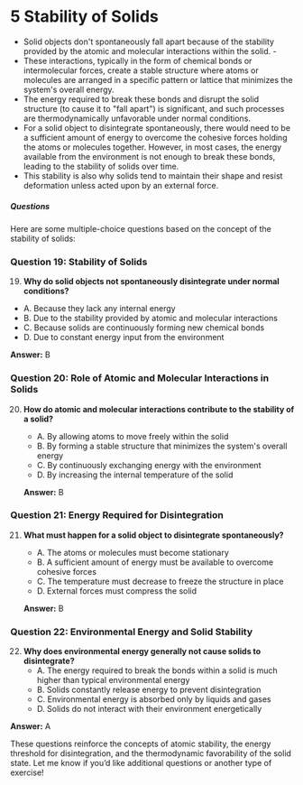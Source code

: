 # 5 Stability of Solids

- Solid objects don't spontaneously fall apart because of the stability provided by the atomic and molecular interactions within the solid. -
- These interactions, typically in the form of chemical bonds or intermolecular forces, create a stable structure where atoms or molecules are arranged in a specific pattern or lattice that minimizes the system's overall energy. 
- The energy required to break these bonds and disrupt the solid structure (to cause it to "fall apart") is significant, and such processes are thermodynamically unfavorable under normal conditions.
- For a solid object to disintegrate spontaneously, there would need to be a sufficient amount of energy to overcome the cohesive forces holding the atoms or molecules together. However, in most cases, the energy available from the environment is not enough to break these bonds, leading to the stability of solids over time. 
- This stability is also why solids tend to maintain their shape and resist deformation unless acted upon by an external force.


##### Questions

Here are some multiple-choice questions based on the concept of the stability of solids:

### Question 19: Stability of Solids
19. **Why do solid objects not spontaneously disintegrate under normal conditions?**
   - A. Because they lack any internal energy
   - B. Due to the stability provided by atomic and molecular interactions
   - C. Because solids are continuously forming new chemical bonds
   - D. Due to constant energy input from the environment  

   **Answer:** B

### Question 20: Role of Atomic and Molecular Interactions in Solids
20. **How do atomic and molecular interactions contribute to the stability of a solid?**
    - A. By allowing atoms to move freely within the solid
    - B. By forming a stable structure that minimizes the system's overall energy
    - C. By continuously exchanging energy with the environment
    - D. By increasing the internal temperature of the solid  

    **Answer:** B

### Question 21: Energy Required for Disintegration
21. **What must happen for a solid object to disintegrate spontaneously?**
    - A. The atoms or molecules must become stationary
    - B. A sufficient amount of energy must be available to overcome cohesive forces
    - C. The temperature must decrease to freeze the structure in place
    - D. External forces must compress the solid  

    **Answer:** B

### Question 22: Environmental Energy and Solid Stability
22. **Why does environmental energy generally not cause solids to disintegrate?**
    - A. The energy required to break the bonds within a solid is much higher than typical environmental energy
    - B. Solids constantly release energy to prevent disintegration
    - C. Environmental energy is absorbed only by liquids and gases
    - D. Solids do not interact with their environment energetically  

   **Answer:** A

These questions reinforce the concepts of atomic stability, the energy threshold for disintegration, and the thermodynamic favorability of the solid state. Let me know if you’d like additional questions or another type of exercise!

